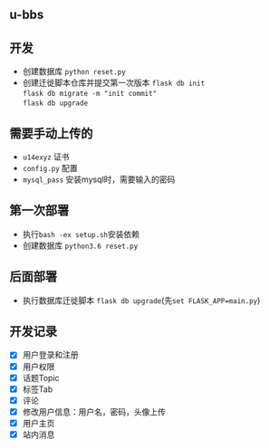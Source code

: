 ## u-bbs

## 开发

- 创建数据库 `python reset.py`
- 创建迁徙脚本仓库并提交第一次版本
    `flask db init`  
    `flask db migrate -m "init commit"`  
    `flask db upgrade`  

## 需要手动上传的
- `u14exyz` 证书
- `config.py` 配置
- `mysql_pass` 安装mysql时，需要输入的密码

## 第一次部署
- 执行`bash -ex setup.sh`安装依赖
- 创建数据库 `python3.6 reset.py`

## 后面部署
- 执行数据库迁徙脚本 `flask db upgrade`(先`set FLASK_APP=main.py`)


## 开发记录
- [x] 用户登录和注册
- [x] 用户权限
- [x] 话题Topic
- [x] 标签Tab
- [x] 评论
- [x] 修改用户信息：用户名，密码，头像上传
- [x] 用户主页
- [x] 站内消息